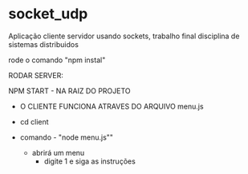 # socket_udp
Aplicação cliente servidor usando sockets, trabalho final disciplina de sistemas distribuidos

rode o comando 
       "npm instal"

RODAR SERVER:

NPM START - NA RAIZ DO PROJETO

- O CLIENTE  FUNCIONA ATRAVES DO ARQUIVO menu.js

- cd client
- comando - "node menu.js""
  - abrirá um menu
    - digite 1
         e siga as instruções
